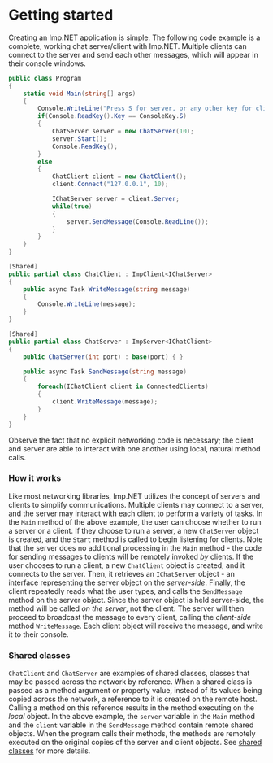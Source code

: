 # Getting started

Creating an Imp.NET application is simple. The following code example is a complete, working chat server/client with Imp.NET. Multiple clients can connect to the server and send each other messages, which will appear in their console windows.

```csharp
public class Program
{
    static void Main(string[] args)
    {
        Console.WriteLine("Press S for server, or any other key for client.");
        if(Console.ReadKey().Key == ConsoleKey.S)
        {
            ChatServer server = new ChatServer(10);
            server.Start();
            Console.ReadKey();
        }
        else
        {
            ChatClient client = new ChatClient();
            client.Connect("127.0.0.1", 10);

            IChatServer server = client.Server;
            while(true)
            {
                server.SendMessage(Console.ReadLine());
            }
        }
    }
}

[Shared]
public partial class ChatClient : ImpClient<IChatServer>
{
    public async Task WriteMessage(string message)
    {
        Console.WriteLine(message);
    }
}

[Shared]
public partial class ChatServer : ImpServer<IChatClient>
{
    public ChatServer(int port) : base(port) { }

    public async Task SendMessage(string message)
    {
        foreach(IChatClient client in ConnectedClients)
        {
            client.WriteMessage(message);
        }
    }
}
```

Observe the fact that no explicit networking code is necessary; the client and server are able to interact with one another using local, natural method calls.

### How it works

Like most networking libraries, Imp.NET utilizes the concept of servers and clients to simplify communications. Multiple clients may connect to a server, and the server may interact with each client to perform a variety of tasks. In the `Main` method of the above example, the user can choose whether to run a server or a client. If they choose to run a server, a new `ChatServer` object is created, and the `Start` method is called to begin listening for clients. Note that the server does no additional processing in the `Main` method - the code for sending messages to clients will be remotely invoked *by* clients. If the user chooses to run a client, a new `ChatClient` object is created, and it connects to the server. Then, it retrieves an `IChatServer` object - an interface representing the server object on the *server-side*. Finally, the client repeatedly reads what the user types, and calls the `SendMessage` method on the server object. Since the server object is held server-side, the method will be called *on the server*, not the client. The server will then proceed to broadcast the message to every client, calling the *client-side* method `WriteMessage`. Each client object will receive the message, and write it to their console.

### Shared classes

`ChatClient` and `ChatServer` are examples of shared classes, classes that may be passed across the network by reference. When a shared class is passed as a method argument or property value, instead of its values being copied across the network, a reference to it is created on the remote host. Calling a method on this reference results in the method executing on the *local* object. In the above example, the `server` variable in the `Main` method and the `client` variable in the `SendMessage` method contain remote shared objects. When the program calls their methods, the methods are remotely executed on the original copies of the server and client objects. See [shared classes](sclasses.md) for more details.